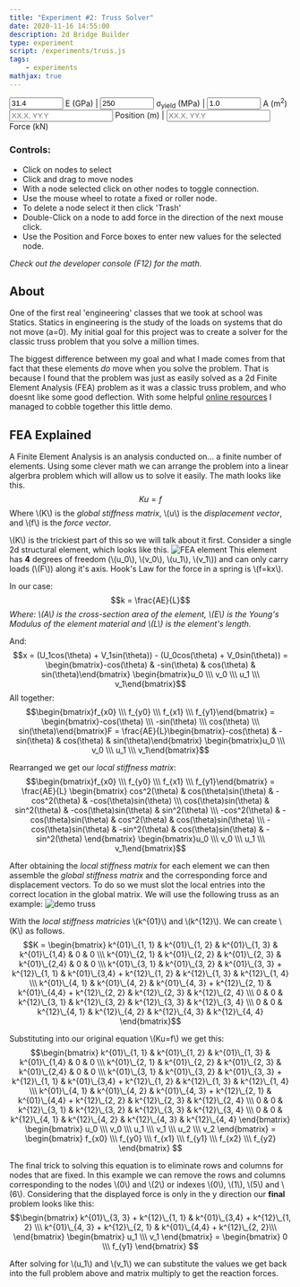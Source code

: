 ```yaml
---
title: "Experiment #2: Truss Solver"
date: 2020-11-16 14:55:00
description: 2d Bridge Builder
type: experiment
script: /experiments/truss.js
tags:
    - experiments
mathjax: true
---
```


<input type="number" style="width: 96px" id="E"     value="31.4"> E (GPa)</input> |
<input type="number" style="width: 96px" id="sigma" value="250"> &sigma;<sub>yield</sub> (MPa)</input> |
<input type="number" style="width: 96px" id="A"     value="1.0"> A (m<sup>2</sup>)</input>
<br>
<input type="text" id="pos"   placeholder="XX.X, YY.Y"> Position (m)</input> |
<input type="text" id="force" placeholder="XX.X, YY.Y"> Force (kN)</input>

### Controls:
- Click on nodes to select
- Click and drag to move nodes
- With a node selected click on other nodes to toggle connection.
- Use the mouse wheel to rotate a fixed or roller node.
- To delete a node select it then click 'Trash'
- Double-Click on a node to add force in the direction of the next mouse click.
- Use the Position and Force boxes to enter new values for the selected node.

*Check out the developer console (F12) for the math.*

## About
One of the first real 'engineering' classes that we took at school was Statics. Statics in engineering is the study of the loads on systems that do not move (a=0).
My initial goal for this project was to create a solver for the classic truss problem that you solve a million times.

The biggest difference between my goal and what I made comes from that fact that these elements *do* move when you solve the problem.
That is because I found that the problem was just as easily solved as a 2d Finite Element Analysis (FEA) problem as it was a classic truss problem, and who doesnt like some good deflection. With some helpful [online resources](http://web.mit.edu/course/3/3.11/www/modules/fea.pdf) I managed to cobble together this little demo.

## FEA Explained
A Finite Element Analysis is an analysis conducted on... a finite number of elements. Using some clever math we can arrange the problem into a linear algerbra problem which will allow us to solve it easily. The math looks like this.
$$Ku=f$$
Where \\(K\\) is the *global stiffness matrix*, \\(u\\) is the *displacement vector*, and \\(f\\) is the *force vector*.


\\(K\\) is the trickiest part of this so we will talk about it first. Consider a single 2d structural element, which looks like this. ![FEA element](/images/fea_element.svg) This element has **4** degrees of freedom (\\(u_0\\), \\(v_0\\), \\(u_1\\), \\(v_1\\)) and can only carry loads (\\(F\\)) along it's axis. Hook's Law for the force in a spring is \\(f=kx\\).

In our case:
$$k = \frac{AE}{L}$$
*Where: \\(A\\) is the cross-section area of the element, \\(E\\) is the Young's Modulus of the element material and \\(L\\) is the element's length.*

And:
$$x = (U_1cos(\theta) + V_1sin(\theta)) - (U_0cos(\theta) + V_0sin(\theta)) = \begin{bmatrix}-cos(\theta) & -sin(\theta) & cos(\theta) & sin(\theta)\end{bmatrix}                    \begin{bmatrix}u_0 \\\ v_0 \\\ u_1 \\\ v_1\end{bmatrix}$$
All together:
$$\begin{bmatrix}f_{x0} \\\ f_{y0} \\\ f_{x1} \\\ f_{y1}\end{bmatrix} = \begin{bmatrix}-cos(\theta) \\\ -sin(\theta) \\\ cos(\theta) \\\ sin(\theta)\end{bmatrix}F = \frac{AE}{L}\begin{bmatrix}-cos(\theta) & -sin(\theta) & cos(\theta) & sin(\theta)\end{bmatrix} \begin{bmatrix}u_0 \\\ v_0 \\\ u_1 \\\ v_1\end{bmatrix}$$

Rearranged we get our *local stiffness matrix*:
$$\begin{bmatrix}f_{x0} \\\ f_{y0} \\\ f_{x1} \\\ f_{y1}\end{bmatrix} = \frac{AE}{L} \begin{bmatrix}
cos^2(\theta) & cos(\theta)sin(\theta) & -cos^2(\theta) & -cos(\theta)sin(\theta) \\\ 
cos(\theta)sin(\theta) & sin^2(\theta) & -cos(\theta)sin(\theta) & sin^2(\theta) \\\ 
-cos^2(\theta) & -cos(\theta)sin(\theta) & cos^2(\theta) & cos(\theta)sin(\theta) \\\ 
-cos(\theta)sin(\theta) & -sin^2(\theta) & cos(\theta)sin(\theta) & -sin^2(\theta)
\end{bmatrix} \begin{bmatrix}u_0 \\\ v_0 \\\ u_1 \\\ v_1\end{bmatrix}$$

After obtaining the *local stiffness matrix* for each element we can then assemble the *global stiffness matrix* and the corresponding force and displacement vectors. To do so we must slot the local entries into the correct location in the global matrix. We will use the following truss as an example: ![demo truss](/images/demo_truss.png)

With the *local stiffness matricies* \\(k^{01}\\) and \\(k^{12}\\). We can create \\(K\\) as follows.
$$K = \begin{bmatrix}
k^{01}\_{1, 1} & k^{01}\_{1, 2} & k^{01}\_{1, 3} & k^{01}\_{1,4} & 0 & 0 \\\ 
k^{01}\_{2, 1} & k^{01}\_{2, 2} & k^{01}\_{2, 3} & k^{01}\_{2,4} & 0 & 0 \\\ 
k^{01}\_{3, 1} & k^{01}\_{3, 2} & k^{01}\_{3, 3} + k^{12}\_{1, 1} & k^{01}\_{3,4} + k^{12}\_{1, 2} & k^{12}\_{1, 3} & k^{12}\_{1, 4} \\\ 
k^{01}\_{4, 1} & k^{01}\_{4, 2} & k^{01}\_{4, 3} + k^{12}\_{2, 1} & k^{01}\_{4,4} + k^{12}\_{2, 2} & k^{12}\_{2, 3} & k^{12}\_{2, 4} \\\ 
0 & 0 & k^{12}\_{3, 1} & k^{12}\_{3, 2} & k^{12}\_{3, 3} & k^{12}\_{3, 4} \\\ 
0 & 0 & k^{12}\_{4, 1} & k^{12}\_{4, 2} & k^{12}\_{4, 3} & k^{12}\_{4, 4}
\end{bmatrix}$$

Substituting into our original equation \\(Ku=f\\) we get this:
$$\begin{bmatrix}
k^{01}\_{1, 1} & k^{01}\_{1, 2} & k^{01}\_{1, 3} & k^{01}\_{1,4} & 0 & 0 \\\ 
k^{01}\_{2, 1} & k^{01}\_{2, 2} & k^{01}\_{2, 3} & k^{01}\_{2,4} & 0 & 0 \\\ 
k^{01}\_{3, 1} & k^{01}\_{3, 2} & k^{01}\_{3, 3} + k^{12}\_{1, 1} & k^{01}\_{3,4} + k^{12}\_{1, 2} & k^{12}\_{1, 3} & k^{12}\_{1, 4} \\\ 
k^{01}\_{4, 1} & k^{01}\_{4, 2} & k^{01}\_{4, 3} + k^{12}\_{2, 1} & k^{01}\_{4,4} + k^{12}\_{2, 2} & k^{12}\_{2, 3} & k^{12}\_{2, 4} \\\ 
0 & 0 & k^{12}\_{3, 1} & k^{12}\_{3, 2} & k^{12}\_{3, 3} & k^{12}\_{3, 4} \\\ 
0 & 0 & k^{12}\_{4, 1} & k^{12}\_{4, 2} & k^{12}\_{4, 3} & k^{12}\_{4, 4}
\end{bmatrix}
\begin{bmatrix} u_0 \\\ v_0 \\\ u_1 \\\ v_1 \\\ u_2 \\\ v_2 \end{bmatrix} = 
\begin{bmatrix} f_{x0} \\\ f_{y0} \\\ f_{x1} \\\ f_{y1} \\\ f_{x2} \\\ f_{y2} \end{bmatrix}
$$ 

The final trick to solving this equation is to eliminate rows and columns for nodes that are fixed. In this example we can remove the rows and columns corresponding to the nodes \\(0\\) and \\(2\\) or indexes \\(0\\), \\(1\\), \\(5\\) and \\(6\\). Considering that the displayed force is only in the y direction our **final** problem looks like this:
$$\begin{bmatrix}
k^{01}\_{3, 3} + k^{12}\_{1, 1} & k^{01}\_{3,4} + k^{12}\_{1, 2} \\\ 
k^{01}\_{4, 3} + k^{12}\_{2, 1} & k^{01}\_{4,4} + k^{12}\_{2, 2}\\\ 
\end{bmatrix}
\begin{bmatrix} u_1 \\\ v_1 \end{bmatrix} = 
\begin{bmatrix} 0 \\\ f_{y1} \end{bmatrix}
$$

After solving for \\(u_1\\) and \\(v_1\\) we can substitute the values we get back into the full problem above and matrix multiply to get the reaction forces.